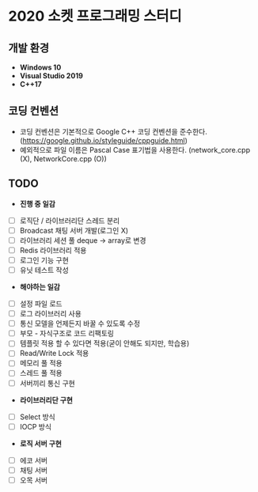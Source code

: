 # 2020 소켓 프로그래밍 스터디

## 개발 환경

* **Windows 10**
* **Visual Studio 2019**
* **C++17**

## 코딩 컨벤션

* 코딩 컨벤션은 기본적으로 Google C++ 코딩 컨벤션을 준수한다. (https://google.github.io/styleguide/cppguide.html)
* 예외적으로 파일 이름은 Pascal Case 표기법을 사용한다. (network_core.cpp (X), NetworkCore.cpp (O))

## TODO
* **진행 중 일감**
- [ ] 로직단 / 라이브러리단 스레드 분리
- [ ] Broadcast 채팅 서버 개발(로그인 X)
- [ ] 라이브러리 세션 풀 deque -> array로 변경
- [ ] Redis 라이브러리 적용
- [ ] 로그인 기능 구현
- [ ] 유닛 테스트 작성
* **해야하는 일감**
- [ ] 설정 파일 로드
- [ ] 로그 라이브러리 사용
- [ ] 통신 모델을 언제든지 바꿀 수 있도록 수정
- [ ] 부모 - 자식구조로 코드 리팩토링
- [ ] 템플릿 적용 할 수 있다면 적용(굳이 안해도 되지만, 학습용)
- [ ] Read/Write Lock 적용
- [ ] 메모리 풀 적용
- [ ] 스레드 풀 적용
- [ ] 서버끼리 통신 구현
*  **라이브러리단 구현**
- [ ] Select 방식
- [ ] IOCP 방식
* **로직 서버 구현**
- [ ] 에코 서버
- [ ] 채팅 서버
- [ ] 오목 서버
